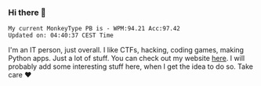 ### Hi there 👋
<!-- PB START -->
```
My current MonkeyType PB is - WPM:94.21 Acc:97.42
Updated on: 04:40:37 CEST Time
```
<!-- PB END -->
I'm an IT person, just overall. I like CTFs, hacking, coding games, making Python apps. Just a lot of stuff.
You can check out my website [here](https://skill3472.github.io/).
I will probably add some interesting stuff here, when I get the idea to do so. Take care ❤️
